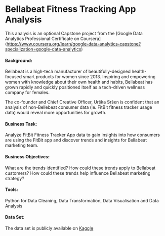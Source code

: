 # Bellabeat Fitness Tracking App Analysis
This analysis is an optional Capstone project from the [Google Data Analytics Professional Certificate on Coursera] (https://www.coursera.org/learn/google-data-analytics-capstone?specialization=google-data-analytics)

#### Background:
Bellabeat is a high-tech manufacturer of beautifully-designed health-focused smart products for women since 2013. Inspiring and empowering women with knowledge about their own health and habits, Bellabeat has grown rapidly and quickly positioned itself as a tech-driven wellness company for females.

The co-founder and Chief Creative Officer, Urška Sršen is confident that an analysis of non-Bellebeat consumer data (ie. FitBit fitness tracker usage data) would reveal more opportunities for growth.

#### Business Task:
Analyze FitBit Fitness Tracker App data to gain insights into how consumers are using the FitBit app and discover trends and insights for Bellabeat marketing team.

#### Business Objectives:
What are the trends identified?
How could these trends apply to Bellabeat customers?
How could these trends help influence Bellabeat marketing strategy?

#### Tools:
Python for Data Cleaning, Data Transformation, Data Visualisation and Data Analysis

#### Data Set:
The data set is publicly available on [Kaggle](https://www.kaggle.com/datasets/arashnic/fitbit)
